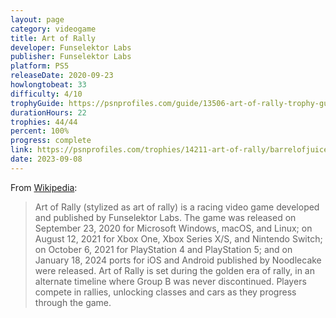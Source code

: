 ```yaml
---
layout: page
category: videogame
title: Art of Rally
developer: Funselektor Labs
publisher: Funselektor Labs
platform: PS5
releaseDate: 2020-09-23
howlongtobeat: 33
difficulty: 4/10
trophyGuide: https://psnprofiles.com/guide/13506-art-of-rally-trophy-guide
durationHours: 22
trophies: 44/44
percent: 100%
progress: complete
link: https://psnprofiles.com/trophies/14211-art-of-rally/barrelofjuice
date: 2023-09-08
---
```


From [Wikipedia](https://en.wikipedia.org/wiki/Art_of_Rally):

> Art of Rally (stylized as art of rally) is a racing video game developed and published by Funselektor Labs. The game was released on September 23, 2020 for Microsoft Windows, macOS, and Linux; on August 12, 2021 for Xbox One, Xbox Series X/S, and Nintendo Switch; on October 6, 2021 for PlayStation 4 and PlayStation 5; and on January 18, 2024 ports for iOS and Android published by Noodlecake were released. Art of Rally is set during the golden era of rally, in an alternate timeline where Group B was never discontinued. Players compete in rallies, unlocking classes and cars as they progress through the game.

